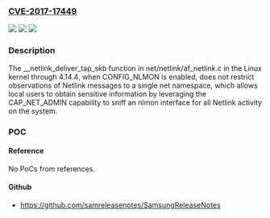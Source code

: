 ### [CVE-2017-17449](https://cve.mitre.org/cgi-bin/cvename.cgi?name=CVE-2017-17449)
![](https://img.shields.io/static/v1?label=Product&message=n%2Fa&color=blue)
![](https://img.shields.io/static/v1?label=Version&message=n%2Fa&color=blue)
![](https://img.shields.io/static/v1?label=Vulnerability&message=n%2Fa&color=brighgreen)

### Description

The __netlink_deliver_tap_skb function in net/netlink/af_netlink.c in the Linux kernel through 4.14.4, when CONFIG_NLMON is enabled, does not restrict observations of Netlink messages to a single net namespace, which allows local users to obtain sensitive information by leveraging the CAP_NET_ADMIN capability to sniff an nlmon interface for all Netlink activity on the system.

### POC

#### Reference
No PoCs from references.

#### Github
- https://github.com/samreleasenotes/SamsungReleaseNotes


